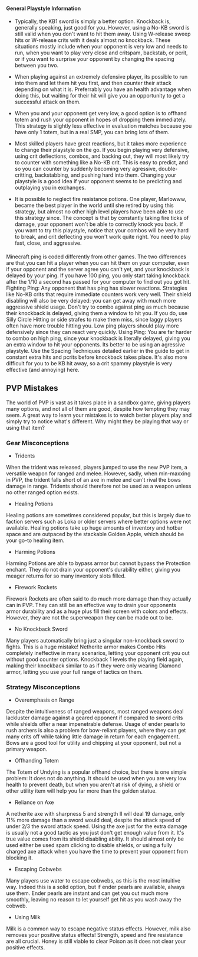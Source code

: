 #### General Playstyle Information
- Typically, the KB1 sword is simply a better option. Knockback is, generally speaking, just good for you. However, using a No-KB sword is still valid when you don't want to hit them away. Using W-release sweep hits or W-release crits with it deals almost no knockback. These situations mostly include when your opponent is very low and needs to run, when you want to play very close and critspam, backstab, or pcrit, or if you want to surprise your opponent by changing the spacing between you two.

- When playing against an extremely defensive player, its possible to run into them and let them hit you first, and then counter their attack depending on what it is. Preferrably you have an health advantage when doing this, but waiting for their hit will give you an opportunity to get a successful attack on them.

- When you and your opponent get very low, a good option is to offhand totem and rush your opponent in hopes of dropping them immediately. This strategy is slightly less effective in evaluation matches because you have only 1 totem, but in a real SMP, you can bring lots of them.

- Most skilled players have great reactions, but it takes more experience to change their playstyle on the go. If you begin playing very defensive, using crit deflections, combos, and backing out, they will most likely try to counter with something like a No-KB crit. This is easy to predict, and so you can counter by suddenly becoming very agressive, double-critting, backstabbing, and pushing hard into them. Changing your playstyle is a good idea if your opponent seems to be predicting and outplaying you in exchanges.

- It is possible to neglect fire resistance potions. One player, Marlowww, became the best player in the world until she retired by using this strategy, but almost no other high level players have been able to use this strategy since. The concept is that by constantly taking fire ticks of damage, your opponent won't be able to correctly knock you back. If you want to try this playstyle, notice that your combos will be very hard to break, and crit deflecting you won't work quite right. You need to play fast, close, and aggressive.

#### 
Minecraft ping is coded differently from other games. The two differences are that you can hit a player when you can hit them on your computer, even if your opponent and the server agree you can't yet, and your knockback is delayed by your ping. If you have 100 ping, you only start taking knockback after the 1/10 a second has passed for your computer to find out you got hit. 
Fighting Ping: Any opponent that has ping has slower reactions. Strategies like No-KB crits that require immediate counters work very well. Their shield disabling will also be very delayed: you can get away with much more aggressive shield usage. Don't try to combo against ping as much because their knockback is delayed, giving them a window to hit you. If you do, use Silly Circle Hitting or side strafes to make them miss, since laggy players often have more trouble hitting you. Low ping players should play more defensively since they can react very quickly.
Using Ping: You are far harder to combo on high ping, since your knockback is literally delayed, giving you an extra window to hit your opponents. Its better to be using an agressive playstyle. Use the Spacing Techniques detailed earlier in the guide to get in constant extra hits and pcrits before knockback takes place. It's also more difficult for you to be KB hit away, so a crit spammy playstyle is very effective (and annoying) here.

## PVP Mistakes
The world of PVP is vast as it takes place in a sandbox game, giving players many options, and not all of them are good, despite how tempting they may seem. A great way to learn your mistakes is to watch better players play and simply try to notice what's different. Why might they be playing that way or using that item?

### Gear Misconceptions
- Tridents

When the trident was released, players jumped to use the new PVP item, a versatile weapon for ranged and melee. However, sadly, when min-maxxing in PVP, the trident falls short of an axe in melee and can't rival the bows damage in range. Tridents should therefore not be used as a weapon unless no other ranged option exists.

- Healing Potions

Healing potions are sometimes considered popular, but this is largely due to faction servers such as Loka or older servers where better options were not available. Healing potions take up huge amounts of inventory and hotbar space and are outpaced by the stackable Golden Apple, which should be your go-to healing item.

- Harming Potions

Harming Potions are able to bypass armor but cannot bypass the Protection enchant. They do not drain your opponent's durability either, giving you meager returns for so many inventory slots filled.

- Firework Rockets

Firework Rockets are often said to do much more damage than they actually can in PVP. They can still be an effective way to drain your opponents armor durability and as a huge plus fill their screen with colors and effects. However, they are not the superweapon they can be made out to be.

- No Knockback Sword

Many players automatically bring just a singular non-knockback sword to fights. This is a huge mistake! Netherite armor makes Combo Hits completely ineffective in many scenarios, letting your opponent crit you out without good counter options. Knockback 1 levels the playing field again, making their knockback similar to as if they were only wearing Diamond armor, letting you use your full range of tactics on them.

### Strategy Misconceptions
- Overemphasis on Range

Despite the intuitiveness of ranged weapons, most ranged weapons deal lackluster damage against a geared opponent if compared to sword crits while shields offer a near impenetrable defense. Usage of ender pearls to rush archers is also a problem for bow-reliant players, where they can get many crits off while taking little damage in return for each engagement. Bows are a good tool for utility and chipping at your opponent, but not a primary weapon. 

- Offhanding Totem

The Totem of Undying is a popular offhand choice, but there is one simple problem: It does not do anything. It should be used when you are very low health to prevent death, but when you aren't at risk of dying, a shield or other utility item will help you far more than the golden statue.

- Reliance on Axe

A netherite axe with sharpness 5 and strength II will deal 19 damage, only 11% more damage than a sword would deal, despite the attack speed of under 2/3 the sword attack speed. Using the axe just for the extra damage is usually not a good tactic as you just don't get enough value from it. It's true value comes from its shield disabling ability. It should almost only be used either be used spam clicking to disable shields, or using a fully charged axe attack when you have the time to prevent your opponent from blocking it.

- Escaping Cobwebs

Many players use water to escape cobwebs, as this is the most intuitive way. Indeed this is a solid option, but if ender pearls are available, always use them. Ender pearls are instant and can get you out much more smoothly, leaving no reason to let yourself get hit as you wash away the cobweb.

- Using Milk

Milk is a common way to escape negative status effects. However, milk also removes your positive status effects! Strength, speed and fire resistance are all crucial. Honey is still viable to clear Poison as it does not clear your positive effects.

